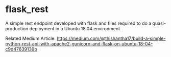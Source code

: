 # flask_rest
A simple rest endpoint developed with flask and files required to do a quasi-production deployment in a Ubuntu 18.04 environment

Related Medium Article:
https://medium.com/@thishantha17/build-a-simple-python-rest-api-with-apache2-gunicorn-and-flask-on-ubuntu-18-04-c9d47639139b
